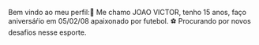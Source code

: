 Bem vindo ao meu perfil:🐊
Me chamo JOAO VICTOR, tenho 15 anos, faço aniversáŕio em 05/02/08
apaixonado por futebol. ⚽️ Procurando por novos desafios nesse esporte.
